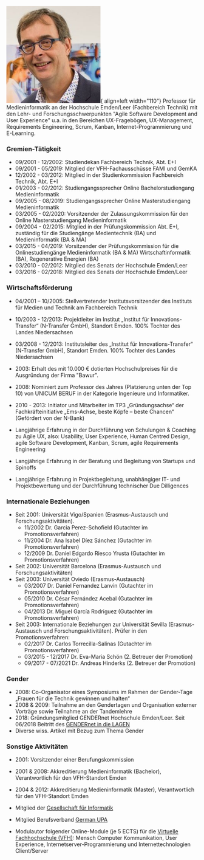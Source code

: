![Jörg Thomaschewski](assets/jt.jpg){ align=left width="110"}
Professor für Medieninformatik an der Hochschule Emden/Leer (Fachbereich Technik) mit den Lehr- und Forschungsschwerpunkten "Agile Software Development and User Experience" u.a. in den Bereichen UX-Fragebögen, UX-Management, Requirements Engineering, Scrum, Kanban, Internet-Programmierung und E-Learning.


### Gremien-Tätigkeit
* 09/2001 - 12/2002: Studiendekan Fachbereich Technik, Abt. E+I
* 09/2001 - 05/2019: Mitglied der VFH-Fachausschüsse FAMI und GemKA
* 12/2002 - 03/2012: Mitglied in der Studienkommission Fachbereich Technik, Abt. E+I
* 01/2003 - 02/2012: Studiengangssprecher Online Bachelorstudiengang Medieninformatik
* 09/2005 - 08/2019: Studiengangssprecher Online Masterstudiengang Medieninformatik
* 03/2005 - 02/2020: Vorsitzender der Zulassungskommission für den Online Masterstudiengang Medieninformatik
* 09/2004 - 02/2015: Mitglied in der Prüfungskommission Abt. E+I, zuständig für die Studiengänge Medientechnik (BA) und Medieninformatik (BA & MA)
* 03/2015 - 04/2019: Vorsitzender der Prüfungskommission für die Onlinestudiengänge Medieninformatik (BA & MA) Wirtschaftinformatik (BA), Regenerative Energien (BA)
* 03/2010 - 02/2012: Mitglied des Senats der Hochschule Emden/Leer
* 03/2016 - 02/2018: Mitglied des Senats der Hochschule Emden/Leer


### Wirtschaftsförderung
* 04/2001 – 10/2005: Stellvertretender Institutsvorsitzender des Instituts für Medien und Technik am Fachbereich Technik 
* 10/2003 - 12/2013: Projektleiter im Institut „Institut für Innovations-Transfer“ (N-Transfer GmbH), Standort Emden. 100% Tochter des Landes Niedersachsen
* 03/2008 - 12/2013: Institutsleiter des „Institut für Innovations-Transfer“ (N-Transfer GmbH), Standort Emden. 100% Tochter des Landes Niedersachsen

* 2003: Erhalt des mit 10.000 € dotierten Hochschulpreises für die Ausgründung der Firma "Bawur".
* 2008: Nominiert zum Professor des Jahres (Platzierung unten der Top 10) von UNICUM BERUF in der Kategorie Ingenieure und Informatiker.
* 2010 - 2013: Initiator und Mitarbeiter im TP3 „Gründungsachse“ der Fachkräfteinitiative „Ems-Achse, beste Köpfe – beste Chancen“ (Gefördert von der N-Bank)

* Langjährige Erfahrung in der Durchführung von Schulungen & Coaching zu Agile UX, also: Usability, User Experience, Human Centred Design, agile Software Development, Kanban, Scrum, agile Requirements Engineering 
* Langjährige Erfahrung in der Beratung und Begleitung von Startups und Spinoffs
* Langjährige Erfahrung in Projektbegleitung, unabhängiger IT- und Projektbewertung und der Durchführung technischer Due Dilligences


### Internationale Beziehungen
* Seit 2001:	 Universität Vigo/Spanien (Erasmus-Austausch und Forschungsaktivitäten). 
    * 11/2002 Dr. Garcia Perez-Schofield (Gutachter im Promotionsverfahren)
    * 11/2004 Dr. Ana Isabel Díez Sánchez (Gutachter im Promotionsverfahren)
    * 12/2009 Dr. Daniel Edgardo Riesco Yrusta (Gutachter im Promotionsverfahren)
* Seit 2002:	Universität Barcelona (Erasmus-Austausch und Forschungsaktivitäten)
* Seit 2003:	Universität Oviedo (Erasmus-Austausch)
    * 03/2007 Dr. Daniel Fernandez Lanvin (Gutachter im Promotionsverfahren)
    * 05/2010 Dr. César Fernández Acebal (Gutachter im Promotionsverfahren) 
    * 04/2013 Dr. Miguel García Rodriguez (Gutachter im Promotionsverfahren)
* Seit 2003:	Internationale Beziehungen zur Universität Sevilla (Erasmus-Austausch und Forschungsaktivitäten). Prüfer in den Promotionsverfahren: 
    * 02/2017 Dr. Carlos Torrecilla-Salinas (Gutachter im Promotionsverfahren)
    * 03/2015 - 12/2017 Dr. Eva-Maria Schön (2. Betreuer der Promotion)
    * 09/2017 - 07/2021 Dr. Andreas Hinderks (2. Betreuer der Promotion)
    <!-- * 11/2023 Dr. Nicolás Sánchez (Gutachter im Promotionsverfahren) -->



### Gender
* 2008: Co-Organisator eines Symposiums im Rahmen der Gender-Tage „Frauen für die Technik gewinnen und halten“ 
* 2008 & 2009: Teilnahme an den Gendertagen und Organisation externer Vorträge sowie Teilnahme an der Tandemlehre
* 2018: Gründungsmitglied GENDERnet Hochschule Emden/Leer. Seit 06/2018 Beitritt des [GENDERnet in die LAGEN](https://www.nds-lagen.de)
* Diverse wiss. Artikel mit Bezug zum Thema Gender


### Sonstige Aktivitäten 
* 2001: Vorsitzender einer Berufungskommission
* 2001 & 2008: Akkreditierung Medieninformatik (Bachelor), Verantwortlich für den VFH-Standort Emden
* 2004 & 2012: Akkreditierung Medieninformatik (Master), Verantwortlich für den VFH-Standort Emden

* Mitglied der [Gesellschaft für Informatik](https://gi.de/)
* Mitglied Berufsverband [German UPA](https://germanupa.de/)
* Modulautor folgender Online-Module (je 5 ECTS) für die [Virtuelle Fachhochschule (VFH)](https://www.vfh.de/): Mensch Computer Kommunikation, User Experience, Internetserver-Programmierung und Internettechnologien Client/Server



